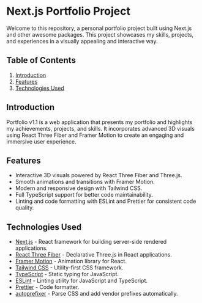 # Next.js Portfolio Project

Welcome to this repository, a personal portfolio project built using Next.js and other awesome packages. This project showcases my skills, projects, and experiences in a visually appealing and interactive way.

## Table of Contents

1. [Introduction](#introduction)
2. [Features](#features)
3. [Technologies Used](#technologies-used)

## Introduction

Portfolio v1.1 is a web application that presents my portfolio and highlights my achievements, projects, and skills. It incorporates advanced 3D visuals using React Three Fiber and Framer Motion to create an engaging and immersive user experience.

## Features

- Interactive 3D visuals powered by React Three Fiber and Three.js.
- Smooth animations and transitions with Framer Motion.
- Modern and responsive design with Tailwind CSS.
- Full TypeScript support for better code maintainability.
- Linting and code formatting with ESLint and Prettier for consistent code quality.

## Technologies Used

- [Next.js](https://nextjs.org/) - React framework for building server-side rendered applications.
- [React Three Fiber](https://github.com/pmndrs/react-three-fiber) - Declarative Three.js in React applications.
- [Framer Motion](https://www.framer.com/motion/) - Animation library for React.
- [Tailwind CSS](https://tailwindcss.com/) - Utility-first CSS framework.
- [TypeScript](https://www.typescriptlang.org/) - Static typing for JavaScript.
- [ESLint](https://eslint.org/) - Linting utility for JavaScript and TypeScript.
- [Prettier](https://prettier.io/) - Code formatter.
- [autoprefixer](https://github.com/postcss/autoprefixer) - Parse CSS and add vendor prefixes automatically.

